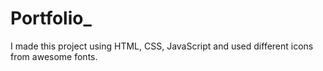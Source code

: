 # Portfolio_
I made this project using HTML, CSS, JavaScript and used different icons from awesome fonts. 

